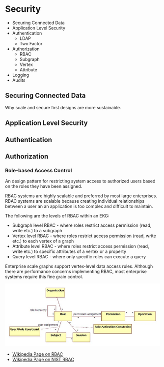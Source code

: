# Security

* Securing Connected Data
* Application Level Security
* Authentication
    * LDAP
    * Two Factor
* Authorization
    * RBAC
    * Subgraph
    * Vertex
    * Attribute
* Logging
* Audits

## Securing Connected Data
Why scale and secure first designs are more sustainable.

## Application Level Security

## Authentication

## Authorization

### Role-based Access Control
An design pattern for restricting system access to authorized users based on the roles they have been assigned.

RBAC systems are highly scalable and preferred by most large enterprises.  RBAC systems are scalable because creating individual relationships between a user an an application is too complex and difficult to maintain.

The following are the levels of RBAC within an EKG:

* Subgraph level RBAC - where roles restrict access permission (read, write etc.) to a subgraph
* Vertex level RBAC - where roles restrict access permission (read, write etc.) to each vertex of a graph
* Attribute level RBAC - where roles restrict access permission (read, write etc.) to specific attributes of a vertex or a property
* Query level RBAC - where only specific roles can execute a query

Enterprise scale graphs support vertex-level data access rules.  Although there are performance concerns implementing RBAC, most enterprise systems require this fine grain control.

![NIST RBAC](img/role-based-access-control.jpg)

* [Wikipedia Page on RBAC](https://en.wikipedia.org/wiki/Role-based_access_control)
* [Wikipedia Page on NIST RBAC](https://en.wikipedia.org/wiki/NIST_RBAC_model)